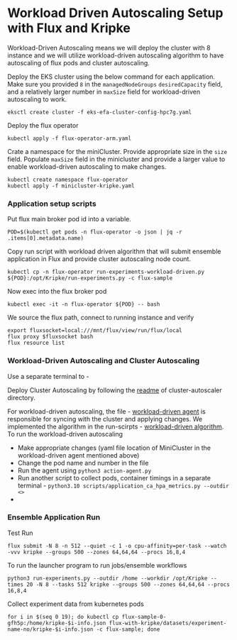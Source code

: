 # Workload Driven Autoscaling Setup with Flux and Kripke
Workload-Driven Autoscaling means we will deploy the cluster with 8 instance and we will utilize workload-driven autoscaling algorithm
to have autoscaling of flux pods and cluster autoscaling.

Deploy the EKS cluster using the below command for each application. 
Make sure you provided `8` in the `managedNodeGroups` `desiredCapacity` field, and a relatively larger number in `maxSize` field for workload-driven autoscaling to work. 

```console
eksctl create cluster -f eks-efa-cluster-config-hpc7g.yaml
```

Deploy the flux operator
```console
kubectl apply -f flux-operator-arm.yaml
```

Crate a namespace for the miniCluster. Provide appropriate size in the `size` field. Populate `maxSize` field in the minicluster
and provide a larger value to enable workload-driven autoscaling to make changes. 
```console
kubectl create namespace flux-operator
kubectl apply -f minicluster-kripke.yaml
```

### Application setup scripts

Put flux main broker pod id into a variable. 
```console
POD=$(kubectl get pods -n flux-operator -o json | jq -r .items[0].metadata.name)
```

Copy run script with workload driven algorithm that will submit ensemble application in Flux and provide cluster autoscaling node count. 
```console
kubectl cp -n flux-operator run-experiments-workload-driven.py ${POD}:/opt/Kripke/run-experiments.py -c flux-sample
```

Now exec into the flux broker pod
```console
kubectl exec -it -n flux-operator ${POD} -- bash
```

We source the flux path, connect to running instance and verify
```console
export fluxsocket=local:///mnt/flux/view/run/flux/local
flux proxy $fluxsocket bash
flux resource list
```

### Workload-Driven Autoscaling and Cluster Autoscaling
Use a separate terminal to - 

Deploy Cluster Autoscaling by following the [readme](../cluster-autoscaler/README.md) of cluster-autoscaler directory. 

For workload-driven autoscaling, the file - [workload-driven agent](../workload-driven-autoscaling/action-agent.py) is responsible for syncing with the cluster
and applying changes. We implemented the algorithm in the run-scirpts - [workload-driven algorithm](run-experiments-laghos-worload-driven.py).
To run the workload-driven autoscaling
- Make appropriate changes (yaml file location of MiniCluster in the workload-driven agent mentioned above)
- Change the pod name and number in the file
- Run the agent using `python3 action-agent.py`
- Run another script to collect pods, container timings in a separate terminal - `python3.10 scripts/application_ca_hpa_metrics.py --outdir <>`
- 
### Ensemble Application Run

Test Run
```console
flux submit -N 8 -n 512 --quiet -c 1 -o cpu-affinity=per-task --watch -vvv kripke --groups 500 --zones 64,64,64 --procs 16,8,4
```
To run the launcher program to run jobs/ensemble workflows
```console
python3 run-experiments.py --outdir /home --workdir /opt/Kripke --times 20 -N 8 --tasks 512 kripke --groups 500 --zones 64,64,64 --procs 16,8,4
```

Collect experiment data from kubernetes pods
```
for i in $(seq 0 19); do kubectl cp flux-sample-0-gfh5p:/home/kripke-$i-info.json flux-with-kripke/datasets/experiment-name-no/kripke-$i-info.json -c flux-sample; done
```